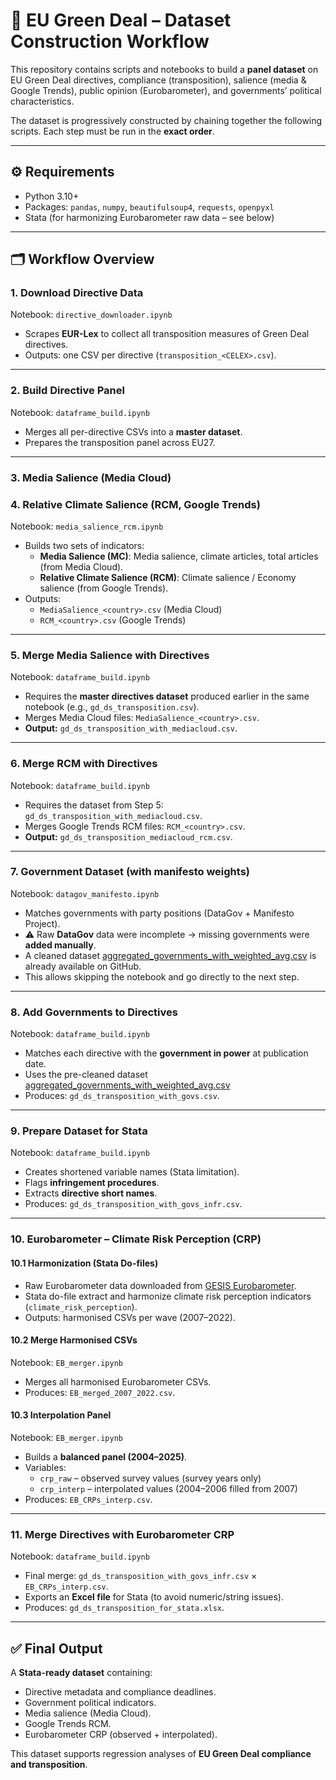 # 📘 EU Green Deal – Dataset Construction Workflow  

This repository contains scripts and notebooks to build a **panel dataset** on EU Green Deal directives, compliance (transposition), salience (media & Google Trends), public opinion (Eurobarometer), and governments’ political characteristics.  

The dataset is progressively constructed by chaining together the following scripts. Each step must be run in the **exact order**.  

---

## ⚙️ **Requirements**  
- Python 3.10+  
- Packages: `pandas`, `numpy`, `beautifulsoup4`, `requests`, `openpyxl`  
- Stata (for harmonizing Eurobarometer raw data – see below)  

---

## 🗂 **Workflow Overview**  

### 1. **Download Directive Data**  
Notebook: `directive_downloader.ipynb`  
- Scrapes **EUR-Lex** to collect all transposition measures of Green Deal directives.  
- Outputs: one CSV per directive (`transposition_<CELEX>.csv`).  

---

### 2. **Build Directive Panel**  
Notebook: `dataframe_build.ipynb`  
- Merges all per-directive CSVs into a **master dataset**.  
- Prepares the transposition panel across EU27.  

---

### 3. **Media Salience (Media Cloud)**  
### 4. **Relative Climate Salience (RCM, Google Trends)**  
Notebook: `media_salience_rcm.ipynb`  
- Builds two sets of indicators:  
  - **Media Salience (MC)**: Media salience, climate articles, total articles (from Media Cloud).  
  - **Relative Climate Salience (RCM)**: Climate salience / Economy salience (from Google Trends).  
- Outputs:  
  - `MediaSalience_<country>.csv` (Media Cloud)  
  - `RCM_<country>.csv` (Google Trends)
    
---
### 5. **Merge Media Salience with Directives**  
Notebook: `dataframe_build.ipynb`  
- Requires the **master directives dataset** produced earlier in the same notebook (e.g., `gd_ds_transposition.csv`).  
- Merges Media Cloud files: `MediaSalience_<country>.csv`.  
- **Output:** `gd_ds_transposition_with_mediacloud.csv`.

---

### 6. **Merge RCM with Directives**  
Notebook: `dataframe_build.ipynb`  
- Requires the dataset from Step 5: `gd_ds_transposition_with_mediacloud.csv`.  
- Merges Google Trends RCM files: `RCM_<country>.csv`.  
- **Output:** `gd_ds_transposition_mediacloud_rcm.csv`.

---

### 7. **Government Dataset (with manifesto weights)**  
Notebook: `datagov_manifesto.ipynb`  
- Matches governments with party positions (DataGov + Manifesto Project).  
- ⚠️ Raw **DataGov** data were incomplete → missing governments were **added manually**.  
- A cleaned dataset [aggregated_governments_with_weighted_avg.csv](https://github.com/Nico75013/european-green-deal-compliance/blob/main/data/aggregated_governments_with_weighted_avg.csv) is already available on GitHub.
- This allows skipping the notebook and go directly to the next step.  

---

### 8. **Add Governments to Directives**  
Notebook: `dataframe_build.ipynb`  
- Matches each directive with the **government in power** at publication date.  
- Uses the pre-cleaned dataset [aggregated_governments_with_weighted_avg.csv]([https://github.com/USERNAME/REPO/blob/main/data/aggregated_governments_with_weighted_avg.csv](https://github.com/Nico75013/european-green-deal-compliance/blob/main/data/aggregated_governments_with_weighted_avg.csv)) 
- Produces: `gd_ds_transposition_with_govs.csv`.  

---

### 9. **Prepare Dataset for Stata**  
Notebook: `dataframe_build.ipynb`  
- Creates shortened variable names (Stata limitation).  
- Flags **infringement procedures**.  
- Extracts **directive short names**.  
- Produces: `gd_ds_transposition_with_govs_infr.csv`.  

---

### 10. **Eurobarometer – Climate Risk Perception (CRP)**  

#### 10.1 Harmonization (Stata Do-files)  
- Raw Eurobarometer data downloaded from [GESIS Eurobarometer](https://www.gesis.org/en/eurobarometer-data-service/survey-series/topics#:~:text=Natural,-Resources%3A%20Energy).  
- Stata do-file extract and harmonize climate risk perception indicators (`climate_risk_perception`).  
- Outputs: harmonised CSVs per wave (2007–2022).  

#### 10.2 Merge Harmonised CSVs  
Notebook: `EB_merger.ipynb`  
- Merges all harmonised Eurobarometer CSVs.  
- Produces: `EB_merged_2007_2022.csv`.  

#### 10.3 Interpolation Panel  
Notebook: `EB_merger.ipynb`  
- Builds a **balanced panel (2004–2025)**.  
- Variables:  
  - `crp_raw` – observed survey values (survey years only)  
  - `crp_interp` – interpolated values (2004–2006 filled from 2007)  
- Produces: `EB_CRPs_interp.csv`.  

---

### 11. **Merge Directives with Eurobarometer CRP**  
Notebook: `dataframe_build.ipynb`  
- Final merge: `gd_ds_transposition_with_govs_infr.csv` × `EB_CRPs_interp.csv`.  
- Exports an **Excel file** for Stata (to avoid numeric/string issues).  
- Produces: `gd_ds_transposition_for_stata.xlsx`.  

---

## ✅ Final Output  
A **Stata-ready dataset** containing:  
- Directive metadata and compliance deadlines.  
- Government political indicators.  
- Media salience (Media Cloud).  
- Google Trends RCM.  
- Eurobarometer CRP (observed + interpolated).  

This dataset supports regression analyses of **EU Green Deal compliance and transposition**.  
